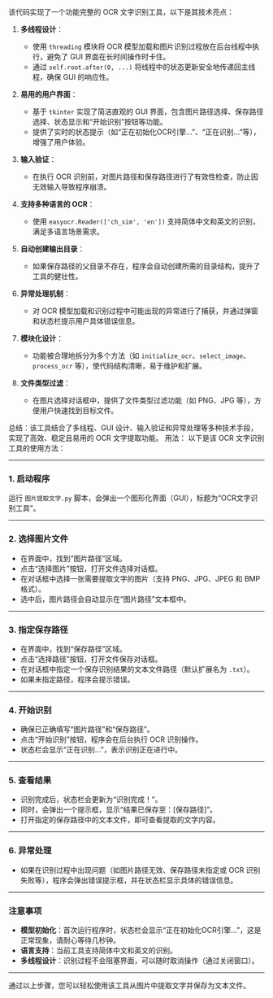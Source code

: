 该代码实现了一个功能完整的 OCR 文字识别工具，以下是其技术亮点：

1. **多线程设计**：
   - 使用 `threading` 模块将 OCR 模型加载和图片识别过程放在后台线程中执行，避免了 GUI 界面在长时间操作时卡住。
   - 通过 `self.root.after(0, ...)` 将线程中的状态更新安全地传递回主线程，确保 GUI 的响应性。

2. **易用的用户界面**：
   - 基于 `tkinter` 实现了简洁直观的 GUI 界面，包含图片路径选择、保存路径选择、状态显示和“开始识别”按钮等功能。
   - 提供了实时的状态提示（如“正在初始化OCR引擎...”、“正在识别...”等），增强了用户体验。

3. **输入验证**：
   - 在执行 OCR 识别前，对图片路径和保存路径进行了有效性检查，防止因无效输入导致程序崩溃。

4. **支持多种语言的 OCR**：
   - 使用 `easyocr.Reader(['ch_sim', 'en'])` 支持简体中文和英文的识别，满足多语言场景需求。

5. **自动创建输出目录**：
   - 如果保存路径的父目录不存在，程序会自动创建所需的目录结构，提升了工具的健壮性。

6. **异常处理机制**：
   - 对 OCR 模型加载和识别过程中可能出现的异常进行了捕获，并通过弹窗和状态栏提示用户具体错误信息。

7. **模块化设计**：
   - 功能被合理地拆分为多个方法（如 `initialize_ocr`、`select_image`、`process_ocr` 等），使代码结构清晰，易于维护和扩展。

8. **文件类型过滤**：
   - 在图片选择对话框中，提供了文件类型过滤功能（如 PNG、JPG 等），方便用户快速找到目标文件。

总结：该工具结合了多线程、GUI 设计、输入验证和异常处理等多种技术手段，实现了高效、稳定且易用的 OCR 文字提取功能。
用法：
以下是该 OCR 文字识别工具的使用方法：

---

### 1. **启动程序**
运行 `图片提取文字.py` 脚本，会弹出一个图形化界面（GUI），标题为“OCR文字识别工具”。

---

### 2. **选择图片文件**
- 在界面中，找到“图片路径”区域。
- 点击“选择图片”按钮，打开文件选择对话框。
- 在对话框中选择一张需要提取文字的图片（支持 PNG、JPG、JPEG 和 BMP 格式）。
- 选中后，图片路径会自动显示在“图片路径”文本框中。

---

### 3. **指定保存路径**
- 在界面中，找到“保存路径”区域。
- 点击“选择路径”按钮，打开文件保存对话框。
- 在对话框中指定一个保存识别结果的文本文件路径（默认扩展名为 `.txt`）。
- 如果未指定路径，程序会提示错误。

---

### 4. **开始识别**
- 确保已正确填写“图片路径”和“保存路径”。
- 点击“开始识别”按钮，程序会在后台执行 OCR 识别操作。
- 状态栏会显示“正在识别...”，表示识别正在进行中。

---

### 5. **查看结果**
- 识别完成后，状态栏会更新为“识别完成！”。
- 同时，会弹出一个提示框，显示“结果已保存至：[保存路径]”。
- 打开指定的保存路径中的文本文件，即可查看提取的文字内容。

---

### 6. **异常处理**
- 如果在识别过程中出现问题（如图片路径无效、保存路径未指定或 OCR 识别失败等），程序会弹出错误提示框，并在状态栏显示具体的错误信息。

---

### 注意事项
- **模型初始化**：首次运行程序时，状态栏会显示“正在初始化OCR引擎...”，这是正常现象，请耐心等待几秒钟。
- **语言支持**：当前工具支持简体中文和英文的识别。
- **多线程设计**：识别过程不会阻塞界面，可以随时取消操作（通过关闭窗口）。

---

通过以上步骤，您可以轻松使用该工具从图片中提取文字并保存为文本文件。

